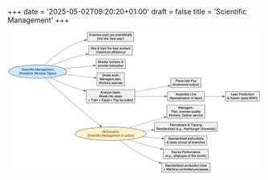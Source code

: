 +++
date = '2025-05-02T09:20:20+01:00'
draft = false
title = 'Scientific Management'
+++

<center><img src="/images/scientific-management.png" width="1050"/></center></br>
